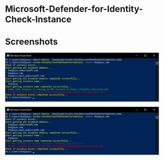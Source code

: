 # Microsoft-Defender-for-Identity-Check-Instance

# Screenshots

![Alt text](/Screenshots/Microsoft-Defender-for-Identity-Check-Instance-01.jpg?raw=true "Instance running")

![Alt text](/Screenshots/Microsoft-Defender-for-Identity-Check-Instance-02.jpg?raw=true "Instance not running")
